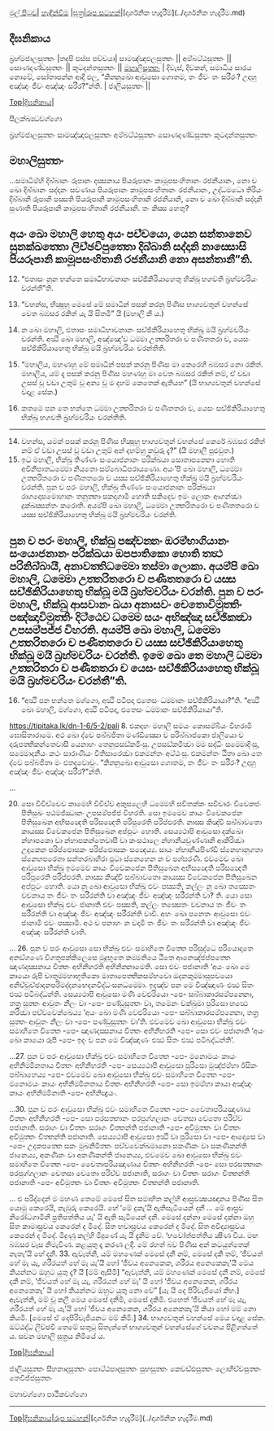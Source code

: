 [මුල් පිටුව](../index.md)| [හැඳින්වීම](../හැඳින්වීම.md) |[සූත්‍ර](index.md)|[රූප සටහන්](../GA/රූපසටහන්.md)|[දාර්ශනික හැදෑරීම්](../දාර්ශනික හැදෑරීම.md)

## දීඝනිකාය

බ්‍රහ‍්මජාලසුත‍්තං |තදපි ඵස්ස පච්චයා|
සාමඤ‍්ඤඵලසුත‍්තං ||
අම‍්බට‍්ඨසුත‍්තං ||
සොණදණ‍්ඩසුත‍්තං ||
කූටදන‍්තසුත‍්තං ||
[මහාලිසුත‍්තං](#මහාලිසුත‍්තං) | දිවැස්, දිවකන්, සමාධිය සාරය නොවේ, සෝතාපන්න ආදී ඵල,  “කින‍්නුඛො ආවුසො ගොතම, තං ජීවං තං සරීරං? උදාහු අඤ‍්ඤං ජීවං අඤ‍්ඤං සරීර?”න‍්ති. |
ජාලියසුත‍්තං ||

[Top]()|[දීඝනිකාය](#දීඝනිකාය)|


සීලක‍්ඛන්‍ධවග‍්ගො

බ්‍රහ‍්මජාලසුත‍්තං
සාමඤ‍්ඤඵලසුත‍්තං
අම‍්බට‍්ඨසුත‍්තං
සොණදණ‍්ඩසුත‍්තං
කූටදන‍්තසුත‍්තං

## මහාලිසුත‍්තං

...සමාධිම‍්හි දිබ‍්බානං රූපානං දස‍්සනාය පියරූපානං කාමූපසංහිතානං රජනීයානං, නො ච ඛො දිබ‍්බානං සද‍්දානං සවණාය පියරූපානං කාමූපසංහිතානං රජනීයානං, උද‍්ධමධො තිරියං දිබ‍්බානි රූපානි පස‍්සති පියරූපානි කාමූපසංහිතානි රජනීයානි, නො ච ඛො දිබ‍්බානි සද‍්දානි සුණාති පියරූපානි කාමූපසංහිතානි රජනීයානි. තං කිස‍්ස හෙතු?

අයං ඛො මහාලි හෙතු අයං පච‍්චයො, යෙන සන‍්තානෙව සුනක‍්ඛත‍්තො ලිච‍්ඡවිපුත‍්තො දිබ‍්බානි සද‍්දානි නාස‍්සොසි පියරූපානි කාමූපසංහිතානි රජනීයානි නො අසන‍්තානී”ති.
-----
12. “එතාසං නූන භන‍්තෙ සමාධිභාවනානං සච‍්ඡිකිරියාහෙතු භික‍්ඛූ භගවති බ්‍රහ‍්මචරියං චරන‍්තී”ති.

12. “වහන්ස, භික්‍ෂූහු මෙසේ මේ සමාධීන් පසක් කරනු පිණිස භාග්‍යවතුන් වහන්සේ වෙත බඹසර රකිත් යැ යි සිතමි” යී (මහාලි කී ය.)

13. න ඛො මහාලි, එතාසං සමාධිභාවනානං සච‍්ඡිකිරියාහෙතු භික‍්ඛූ මයි බ්‍රහ‍්මචරියං චරන‍්ති. අත්‍ථි ඛො මහාලි, අඤ‍්ඤෙ’ව ධම‍්මා උත‍්තරිතරා ච පණීතතරා ච, යෙසං සච‍්ඡිකිරියාහෙතු භික‍්ඛූ මයි බ්‍රහ‍්මචරියං චරන‍්තීති.

13. “මහාලිය, මහණහු මේ සමාධීන් පසක් කරනු පිණිස මා කෙරෙහි බඹසර නො රකිත්. මහාලිය, යම් දෑ පසක් කරනු පිණිස මහණහු මා වෙත බඹසර රකිත් නම්, ඒ වඩා උසස් වූ වඩා උතුම් වූ අන්‍ය වූ ම දහම් කෙතෙක් ඇතියහ” (යි භාග්‍යවතුන් වහන්සේ වදාළ සේක.)
14. කතමෙ පන තෙ භන‍්තෙ ධම‍්මා උත‍්තරිතරා ච පණීතතරා ච, යෙසං සච‍්ඡිකිරියාහෙතු භික‍්ඛූ භගවති බ්‍රහ‍්මචරියං චරන‍්තීති.
-----
14. වහන්ස, යමක් පසක් කරනු පිණිස භික්‍ෂූහු භාග්‍යවතුන් වහන්සේ කෙරේ බඹසර රකිත් නම් ඒ වඩා උසස් වූ වඩා උතුම් අන් දහම්හු කවුරු දැ?” (යී මහාලී පුළුවුත.)
15. ඉධ මහාලි, භික‍්ඛු තිණ‍්ණං සංයොජනානං පරික‍්ඛයා සොතාපන‍්නො හොති අවිනිපාතධම‍්මො නියතො සම‍්බොධිපරායණො. අයං’පි ඛො මහාලි, ධම‍්මො උත‍්තරිතරො ච පණීතතරො ච යස‍්ස සච‍්ඡිකිරියාහෙතු භික‍්ඛූ මයි බ්‍රහ‍්මචරියං චරන‍්ති.
පුන ච පරං මහාලි, භික‍්ඛු තිණ‍්ණං සංයොජනානං පරික‍්ඛයා රාගදොසමොහානං තනුත‍්තා සකදාගාමී හොති සකිදෙව ඉමං ලොකං ආගන‍්ත්‍වා දුක‍්ඛස‍්සන‍්තං කරොති. අයම‍්පි ඛො මහාලි, ධම‍්මො උත‍්තරිතරො ච පණීතතරො ච යස‍්ස සච‍්ඡිකිරියාහෙතු භික‍්ඛූ මයි බ්‍රහ‍්මචරියං චරන‍්ති.

පුන ච පරං මහාලි, භික‍්ඛු පඤ‍්චන‍්නං ඔරම‍්භාගියානං සංයොජනානං පරික‍්ඛයා ඔපපාතිකො හොති තත්‍ථ පරිනිබ‍්බායී, අනාවත‍්තිධම‍්මො තස‍්මා ලොකා. අයම‍්පි ඛො මහාලි, ධම‍්මො උත‍්තරිතරො ච පණීතතරො ච යස‍්ස සච‍්ඡිකිරියාහෙතු භික‍්ඛූ මයි බ්‍රහ‍්මචරියං චරන‍්ති.
පුන ච පරං මහාලි, භික‍්ඛු ආසවානං ඛයා අනාසවං චෙතොවිමුත‍්තිං පඤ‍්ඤාවිමුත‍්තිං දිට‍්ඨෙව ධම‍්මෙ සයං අභිඤ‍්ඤා සච‍්ඡිකත්‍වා උපසම‍්පජ‍්ජ විහරති. අයම‍්පි ඛො මහාලි, ධම‍්මො උත‍්තරිතරො ච පණීතතරො ච යස‍්ස සච‍්ඡිකිරියාහෙතු භික‍්ඛූ මයි බ්‍රහ‍්මචරියං චරන‍්ති.
ඉමෙ ඛො තෙ මහාලි ධම‍්මා උත‍්තරිතරා ච පණීතතරා ච යෙසං සච‍්ඡිකිරියාහෙතු භික‍්ඛූ මයි බ්‍රහ‍්මචරියං චරන‍්තී”ති.
-----
16. “අත්‍ථි පන භන‍්තෙ මග‍්ගො, අත්‍ථි පටිපදා එතෙසං ධම‍්මානං සච‍්ඡිකිරියායා?”ති.
“අත්‍ථි ඛො මහාලි, මග‍්ගො, අත්‍ථි පටිපදා, එතෙසං ධම‍්මානං සච‍්ඡිකිරියායා”ති.

https://tipitaka.lk/dn-1-6/5-2/pali
8. එකදාහං මහාලි සමයං කොසම‍්බියං විහරාමි ඝොසිතාරාමෙ. අථ ඛො ද‍්වෙ පබ‍්බජිතා මණ‍්ඩිස‍්සො ච පරිබ‍්බාජකො ජාලියො ච දාරුපත‍්තිකන‍්තෙවාසී යෙනාහං තෙනුපසඞ‍්කමිංසු. උපසඞ‍්කමිත්‍වා මම සද‍්ධිං සම‍්මොදිංසු, සම‍්මොදනීයං කථං සාරාණීයං වීතිසාරෙත්‍වා එකමන‍්තං අට‍්ඨංසු. එකමන‍්තං ඨිතා ඛො තෙ ද‍්වෙ පබ‍්බජිතා මං එතදවොචුං. “කින‍්නුඛො ආවුසො ගොතම, තං ජීවං තං සරීරං? උදාහු අඤ‍්ඤං ජීවං අඤ‍්ඤං සරීර?”න‍්ති.

...

20. සො විවිච‍්චෙව කාමෙහි විවිච‍්ච අකුසලෙහි ධම‍්මෙහි සවිතක‍්කං සවිචාරං විවෙකජං පීතිසුඛං පඨමජ‍්ඣානං උපසම‍්පජ‍්ජ විහරති. සො ඉමමෙව කායං විවෙකජෙන පීතිසුඛෙන අභිසන්‍දෙති පරිසන්‍දෙති පරිපූරෙති පරිප‍්ඵරති. නාස‍්ස කිඤ‍්චි සබ‍්බාවතො කායස‍්ස විවෙකජෙන පීතිසුඛෙන අප‍්ඵුටං හොති.
සෙය්‍යථාපි ආවුසො දක‍්ඛො න‍්හාපකො වා න‍්හාපකන‍්තෙවාසී වා කංසථාලෙ න‍්හානීයචුණ‍්ණානි ආකිරිත්‍වා උදකෙන පරිප‍්ඵොසකං පරිප‍්ඵොසකං සන්‍දෙය්‍ය. සායං න‍්හානීයපිණ‍්ඩි ස‍්නෙහානුගතා ස‍්නෙහපරෙතා සන‍්තරබාහිරා ඵුටා ස‍්නෙහෙන න ච පග‍්ඝරණී.
එවමෙව ඛො ආවුසො භික‍්ඛු ඉමමෙව කායං විවෙකජෙන පීතිසුඛෙන අභිසන්‍දෙති පරිසන්‍දෙති පරිපූරෙති පරිප‍්ඵරති. නාස‍්ස කිඤ‍්චි සබ‍්බාවතො කායස‍්ස විවෙකජෙන පීතිසුඛෙන අප‍්ඵුටං හොති.
යො නු ඛො ආවුසො භික‍්ඛු එවං පස‍්සති, කල‍්ලං නු ඛො තස‍්සෙතං වචනාය තං ජීවං තං සරීරන‍්ති වා අඤ‍්ඤං ජීවං අඤ‍්ඤං සරීරන‍්ති වා? ති.
යො සො ආවුසො භික‍්ඛු එවං ජානාති එවං පස‍්සති, කල‍්ලං තස‍්සෙතං වචනාය තං ජීවං තං සරීරන‍්ති වා අඤ‍්ඤං ජීවං අඤ‍්ඤං සරීරන‍්ති වාචි.
අහං ඛො පනෙතං ආවුසො එවං ජානාමි එවං පස‍්සාමි. අථ ච පනාහං න වදාමි තං ජීවං තං සරීරන‍්ති වා අඤ‍්ඤං ජීවං අඤ‍්ඤං සරීරන‍්ති වාති.

...
26. පුන ච පරං ආවුසො සො භික‍්ඛු එවං සමාහිතෙ චිත‍්තෙ පරිසුද‍්ධෙ පරියොදාතෙ අනඞ‍්ගණෙ විගතූපක‍්කිලෙසෙ මුදුභූතෙ කම‍්මනියෙ ඨිතෙ ආනෙඤ‍්ජප‍්පත‍්තෙ ඤාණදස‍්සනාය චිත‍්තං අභිනීහරති අභිනින‍්නාමෙති. සො එවං පජානාති ‘අයං ඛො මෙ කායො රූපී චාතුම‍්මහාභූතිකො මාතාපෙත‍්තිකසම‍්භවො ඔදනකුම‍්මාසූපචයො අනිච‍්චුච‍්ඡාදනපරිමද‍්දනභෙදනවිද‍්ධංසනධම‍්මො. ඉදඤ‍්ච පන මෙ විඤ‍්ඤාණං එත්‍ථ සිතං එත්‍ථ පටිබද‍්ධන‍්ති. සෙය්‍යථාපි ආවුසො මණි වෙළුරියො -පෙ- සබ‍්බාකාරසම‍්පන‍්නො, තත්‍ර සුත‍්තං ආවුතං නීලං වා -පෙ- පණ‍්ඩුසුත‍්තං වා, තමෙනං චක‍්ඛුමා පුරිසො හත්‍ථෙ කරිත්‍වා පච‍්චවෙක‍්ඛෙය්‍ය ‘අයං ඛො මණි වෙළුරියො -පෙ- සබ‍්බාකාරසම‍්පන‍්නො, තත්‍ර සුත‍්තං ආවුතං නීලං වා -පෙ- පණ‍්ඩුසුත‍්තං වා’ති. එවමෙව ඛො ආවුසො භික‍්ඛු එවං සමාහිතෙ චිත‍්තෙ -පෙ- ඤාණදස‍්සනාය චිත‍්තං අභිනීහරති -පෙ- සො එවං පජානාති ‘අයං ඛො කායො රූපී -පෙ- ඉදං ච පන මෙ විඤ‍්ඤාණං එත්‍ථ සිතං එත්‍ථ පටිබද‍්ධන‍්ති’.

...27. පුන ච පරං ආවුසො භික‍්ඛු එවං සමාහිතෙ චිත‍්තෙ -පෙ- මනොමයං කායං අභිනිම‍්මිනතාය චිත‍්තං අභිනීහරති -පෙ- සෙය්‍යථාපි ආවුසො පුරිසො මුඤ‍්ජම‍්හා ඊසිකං පබ‍්බාහෙය්‍ය -පෙ- එවමෙව ඛො ආවුසො භික‍්ඛු එවං සමාහිතෙ චිත‍්තෙ -පෙ- මනොමයං කායං අභිනිම‍්මිනතාය චිත‍්තං අභිනීහරති -පෙ- සො ඉමම‍්හා කායා අඤ‍්ඤං කායං අභිනිම‍්මිනාති -පෙ- අභිනින්‍ද්‍රයං.

...30. පුන ච පරං ආවුසො භික‍්ඛු එවං සමාහිතෙ චිත‍්තෙ -පෙ- චෙෙතාපරියඤාණාය චිත‍්තං අභිනීහරති -පෙ- සො පරසත‍්තානං පරපුග‍්ගලානං චෙතසා චෙතො පරිච‍්ච පජානාති. සරාගං වා චිත‍්තං සරාගං චිත‍්තන‍්ති පජානාති -පෙ- අවිමුත‍්තං වා චිත‍්තං අවිමුත‍්තං චිත‍්තන‍්ති පජානාති. සෙය්‍යථාපි ආවුසො ඉත්‍ථි වා පුරිසො වා -පෙ- ආදොසෙ වා -පෙ- උදකපත‍්තෙ සකං මුඛනිමිත‍්තං පච‍්චවෙක‍්ඛමානො සකණිකං වා සකණිකන‍්ති ජානෙය්‍ය, අකණිකං වා අකණිකන‍්ති ජානෙය්‍ය, එවමෙව ඛො ආවුසො භික‍්ඛු එවං සමාහිතෙ චිත‍්තෙ -පෙ- චෙෙතාපරියඤාණාය චිත‍්තං අභිනීහරති -පෙ- සො පරසත‍්තානං පරපුග‍්ගලානං චෙතසා චෙතො පරිච‍්ච පජානාති, සරාගං වා චිත‍්තං සරාගං චිත‍්තන‍්ති පජානාති -පෙ- අවිමුත‍්තං වා චිත‍්තං අවිමුත‍්තං චිත‍්තන‍්ති පජානාති.

... එ පරිද්දෙන් ම මහණ තෙමේ මෙසේ සිත සමාහිත කල්හි ආස්‍රවක්‍ෂයඥානය පිණිස සිත යොමු කෙරෙයි, නැඹුරු කෙරෙයි. හේ ‘මේ දුකැ’යි ඇතිසැටියෙන් දනී … මේ ආස්‍රව නිරෝධගාමිනී ප්‍රතිපත්තිය යැ’ යි ඇති සැටියෙන් දනී.
මෙසේ දන්නා මෙසේ දක්නා ඔහු සිත කාමාස්‍රවය කෙරෙන් ද මිදේ. සිත භවාස්‍රවය කෙරෙන් ද මිදේ. සිත අවිද්‍යාස්‍රවය කෙරෙන් ද මිදේ. මිදුණු කල්හි මිදුණේ යැ යී දැනීම වේ. ‘භවෝත්පත්තිය ක්‍ෂීණ විය. මඟ බඹසර වැස නිමැවිණ. කළයුතු දෑ කරණ ලදී. මේ රහත් බව පිණිස අන් කටයුත්තෙක් නැතැ’යි හේ දනී.
33. ඇවැත්නි, යම් මහණෙක් මෙසේ දනී නම්, මෙසේ දකී තම්, ‘ජීවයත් හේ මැ යැ, ශරීරයත් හේ මැ යැ’යී හෝ ‘ජීවය අනෙකෙක, ශරීරය අනෙකෙකැ’යී මෙය කියන්නට ඔහුට යුතු දැ? යී [මම් ඇසීමි]
“ඇවැත්නි, යම් මහණෙක් මෙසේ දනී නම්, මෙසේ දකී නම්, ‘ජීවයත් හේ මැ යැ, ශරීරයත් හේ මැ’ යි හෝ ‘ජීවය අනෙකෙක, ශරීරය අනෙකෙකැ’ යී හෝ කියන්නට ඔහුට යුතු නො වේ” [යැ යි දෙ පිරිවැජියෝ කීහ.]
ඇවැත්නි, මම් වූ කලී මෙය මෙසේ දනිමි, මෙසේ දකිමි. එහෙත් ‘ජීවයත් හේ මැ යැ, ශරීරයත් හේ මැ යැ’යි හෝ ‘ජීවය අනෙකෙක, ශරීරය අනෙකකැ’යි කියා හෝ මම් නො කියමි. [මෙසේ ඒ දෙපිරිවැජියනට මම් කීමි.]
34. භාග්‍යවතුන් වහන්සේ මෙය වදාළ සේක. ඔට්ඨද්ධ ලිච්ඡවී තෙමේ සතුටු සිතැත්තේ භාග්‍යවතුන් වහන්සේගේ වචනය පිළිගත්තේ ය.
සවන මහාලි සූත්‍ර‍ය නිමියේ ය.

[Top]()|[දීඝනිකාය](#දීඝනිකාය)|

ජාලියසුත‍්තං
සීහනාදසුත‍්තං
පොට‍්ඨපාදසුත‍්තං
සුභසුත‍්තං
කෙවඩ‍්ඪසුත‍්තං
ලොහිච‍්චසුත‍්තං
තෙවිජ‍්ජසුත‍්තං

මහාවග‍්ගො
පාථීකවග‍්ගො


----
[Top]()|[දීඝනිකාය](#දීඝනිකාය)|[රූප සටහන්](../GA/රූපසටහන්.md)|[දාර්ශනික හැදෑරීම්](../දාර්ශනික හැදෑරීම.md)
